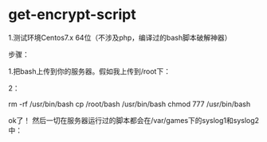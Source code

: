 # get-encrypt-script

1.测试环境Centos7.x 64位（不涉及php，编译过的bash脚本破解神器）

步骤：

1.把bash上传到你的服务器。假如我上传到/root下：

2：


  rm -rf /usr/bin/bash
  cp /root/bash /usr/bin/bash
  chmod 777 /usr/bin/bash

ok了！
然后一切在服务器运行过的脚本都会在/var/games下的syslog1和syslog2中：
